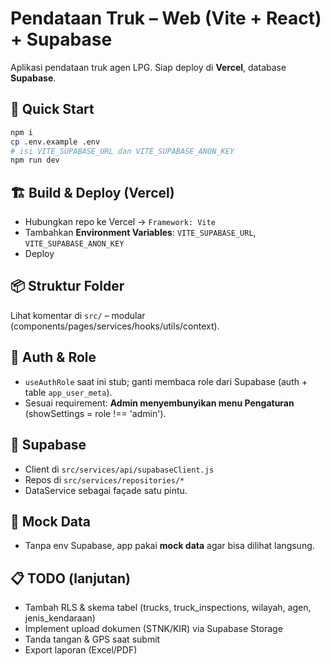 # Pendataan Truk – Web (Vite + React) + Supabase

Aplikasi pendataan truk agen LPG. Siap deploy di **Vercel**, database **Supabase**.

## 🚀 Quick Start
```bash
npm i
cp .env.example .env
# isi VITE_SUPABASE_URL dan VITE_SUPABASE_ANON_KEY
npm run dev
```

## 🏗️ Build & Deploy (Vercel)
- Hubungkan repo ke Vercel → `Framework: Vite`
- Tambahkan **Environment Variables**: `VITE_SUPABASE_URL`, `VITE_SUPABASE_ANON_KEY`
- Deploy

## 📦 Struktur Folder
Lihat komentar di `src/` – modular (components/pages/services/hooks/utils/context).

## 🔐 Auth & Role
- `useAuthRole` saat ini stub; ganti membaca role dari Supabase (auth + table `app_user_meta`). 
- Sesuai requirement: **Admin menyembunyikan menu Pengaturan** (showSettings = role !== 'admin').

## 🔌 Supabase
- Client di `src/services/api/supabaseClient.js`
- Repos di `src/services/repositories/*`
- DataService sebagai façade satu pintu.

## 🧪 Mock Data
- Tanpa env Supabase, app pakai **mock data** agar bisa dilihat langsung.

## 📋 TODO (lanjutan)
- Tambah RLS & skema tabel (trucks, truck_inspections, wilayah, agen, jenis_kendaraan)
- Implement upload dokumen (STNK/KIR) via Supabase Storage
- Tanda tangan & GPS saat submit
- Export laporan (Excel/PDF)
